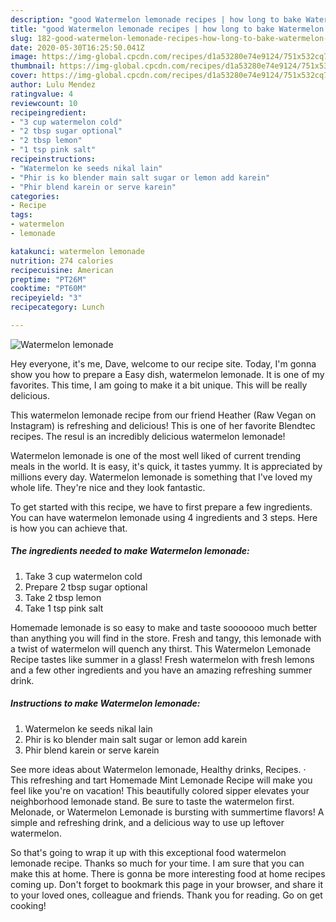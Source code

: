 ```yaml
---
description: "good Watermelon lemonade recipes | how long to bake Watermelon lemonade"
title: "good Watermelon lemonade recipes | how long to bake Watermelon lemonade"
slug: 182-good-watermelon-lemonade-recipes-how-long-to-bake-watermelon-lemonade
date: 2020-05-30T16:25:50.041Z
image: https://img-global.cpcdn.com/recipes/d1a53280e74e9124/751x532cq70/watermelon-lemonade-recipe-main-photo.jpg
thumbnail: https://img-global.cpcdn.com/recipes/d1a53280e74e9124/751x532cq70/watermelon-lemonade-recipe-main-photo.jpg
cover: https://img-global.cpcdn.com/recipes/d1a53280e74e9124/751x532cq70/watermelon-lemonade-recipe-main-photo.jpg
author: Lulu Mendez
ratingvalue: 4
reviewcount: 10
recipeingredient:
- "3 cup watermelon cold"
- "2 tbsp sugar optional"
- "2 tbsp lemon"
- "1 tsp pink salt"
recipeinstructions:
- "Watermelon ke seeds nikal lain"
- "Phir is ko blender main salt sugar or lemon add karein"
- "Phir blend karein or serve karein"
categories:
- Recipe
tags:
- watermelon
- lemonade

katakunci: watermelon lemonade 
nutrition: 274 calories
recipecuisine: American
preptime: "PT26M"
cooktime: "PT60M"
recipeyield: "3"
recipecategory: Lunch

---
```



![Watermelon lemonade](https://img-global.cpcdn.com/recipes/d1a53280e74e9124/751x532cq70/watermelon-lemonade-recipe-main-photo.jpg)

Hey everyone, it's me, Dave, welcome to our recipe site. Today, I'm gonna show you how to prepare a Easy dish, watermelon lemonade. It is one of my favorites. This time, I am going to make it a bit unique. This will be really delicious.

This watermelon lemonade recipe from our friend Heather (Raw Vegan on Instagram) is refreshing and delicious! This is one of her favorite Blendtec recipes. The resul is an incredibly delicious watermelon lemonade!

Watermelon lemonade is one of the most well liked of current trending meals in the world. It is easy, it's quick, it tastes yummy. It is appreciated by millions every day. Watermelon lemonade is something that I've loved my whole life. They're nice and they look fantastic.


To get started with this recipe, we have to first prepare a few ingredients. You can have watermelon lemonade using 4 ingredients and 3 steps. Here is how you can achieve that.

<!--inarticleads1-->

##### The ingredients needed to make Watermelon lemonade:

1. Take 3 cup watermelon cold
1. Prepare 2 tbsp sugar optional
1. Take 2 tbsp lemon
1. Take 1 tsp pink salt


Homemade lemonade is so easy to make and taste sooooooo much better than anything you will find in the store. Fresh and tangy, this lemonade with a twist of watermelon will quench any thirst. This Watermelon Lemonade Recipe tastes like summer in a glass! Fresh watermelon with fresh lemons and a few other ingredients and you have an amazing refreshing summer drink. 

<!--inarticleads2-->

##### Instructions to make Watermelon lemonade:

1. Watermelon ke seeds nikal lain
1. Phir is ko blender main salt sugar or lemon add karein
1. Phir blend karein or serve karein


See more ideas about Watermelon lemonade, Healthy drinks, Recipes. · This refreshing and tart Homemade Mint Lemonade Recipe will make you feel like you&#39;re on vacation! This beautifully colored sipper elevates your neighborhood lemonade stand. Be sure to taste the watermelon first. Melonade, or Watermelon Lemonade is bursting with summertime flavors! A simple and refreshing drink, and a delicious way to use up leftover watermelon. 

So that's going to wrap it up with this exceptional food watermelon lemonade recipe. Thanks so much for your time. I am sure that you can make this at home. There is gonna be more interesting food at home recipes coming up. Don't forget to bookmark this page in your browser, and share it to your loved ones, colleague and friends. Thank you for reading. Go on get cooking!
